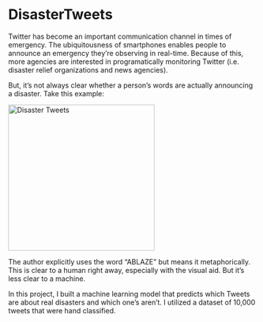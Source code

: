 # DisasterTweets

Twitter has become an important communication channel in times of emergency.
The ubiquitousness of smartphones enables people to announce an emergency they’re observing in real-time. Because of this, more agencies are interested in programatically monitoring Twitter (i.e. disaster relief organizations and news agencies).

But, it’s not always clear whether a person’s words are actually announcing a disaster. Take this example:

<img width="296" alt="Disaster Tweets" src="https://user-images.githubusercontent.com/72161591/236884701-f8ba7d17-fd67-4a4d-8f80-150539e2a5fb.png">

The author explicitly uses the word “ABLAZE” but means it metaphorically. This is clear to a human right away, especially with the visual aid. But it’s less clear to a machine.

In this project, I built a machine learning model that predicts which Tweets are about real disasters and which one’s aren’t. I utilized a dataset of 10,000 tweets that were hand classified.
